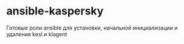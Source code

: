 # ansible-kaspersky
Готовые роли ansible для установки, начальной инициализации и удаления kesl и klagent
